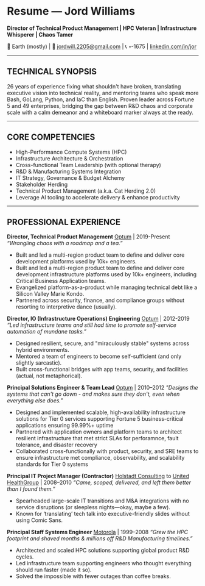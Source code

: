 # Resume — Jord Williams

**Director of Technical Product Management | HPC Veteran | Infrastructure Whisperer | Chaos Tamer**

📍 Earth (mostly) | 📧 jordwill.2205@gmail.com | 📞 ***-***-1675 | [linkedin.com/in/jor](https://www.linkedin.com/in/jordanna-williams-011579aa/)

---

## TECHNICAL SYNOPSIS
26 years of experience fixing what shouldn't have broken, translating executive vision into technical reality, and mentoring teams who speak more Bash, GoLang, Python, and IaC  than English. Proven leader across Fortune 5 and 49 enterprises, bridging the gap between R&D chaos and corporate scale with a calm demeanor and a whiteboard marker always at the ready.

---

## CORE COMPETENCIES
- High-Performance Compute Systems (HPC)
- Infrastructure Architecture & Orchestration
- Cross-functional Team Leadership (with optional therapy)
- R&D & Manufacturing Systems Integration
- IT Strategy, Governance & Budget Alchemy
- Stakeholder Herding
- Technical Product Management (a.k.a. Cat Herding 2.0)
- Leverage AI tooling to accelerate delivery & enhance productivity

---

## PROFESSIONAL EXPERIENCE
**Director, Technical Product Management**
[Optum](https://www.optum.com/en/about-us.html) | 2019-Present
   *“Wrangling chaos with a roadmap and a tea.”*
- Built and led a multi-region product team to define and deliver core development platforms used by 10k+ engineers.
- Built and led a multi-region product team to define and deliver core development infrastructure platforms used by 10k+ engineers, including Critical Business Application teams.
- Evangelized platform-as-a-product while managing technical debt like a Silicon Valley Marie Kondo.
- Partnered across security, finance, and compliance groups without resorting to interpretive dance (usually).

**Director, IO (Infrastructure Operations) Engineering**
[Optum](https://www.optum.com/en/about-us.html) | 2012-2019
   *“Led infrastructure teams and still had time to promote self-service automation of mundane tasks.”*
- Designed resilient, secure, and "miraculously stable" systems across hybrid environments.
- Mentored a team of engineers to become self-sufficient (and only slightly sarcastic).
- Built cross-functional bridges with app teams, security, and facilities (actual, not metaphorical).

**Principal Solutions Engineer & Team Lead**
[Optum](https://www.optum.com/en/about-us.html)  | 2010–2012
   *"Designs the systems that can't go down - and makes sure they don't, even when everything else does."*
- Designed and implemented scalable, high-availability infrastructure solutions for Tier 0 services supporting Fortune 5 business-critical applications ensuring 99.99%+ uptime
- Partnered with application owners and platform teams to architect resilient infrastructure that met strict SLAs for perforamnce, fault tolerance, and disaster recovery
- Collaborated cross-functionally with product, security, and SRE teams to ensure infrastructure met compliance, observability, and scalability standards for Tier 0 systems

**Principal IT Project Manager (Contractor)**
[Holstadt Consulting](https://www.hollstadt.com/) to [United HealthGroup](https://www.unitedhealthgroup.com/) | 2008–2010
   *“Came, scoped, delivered, and left them better than I found them.”*
- Spearheaded large-scale IT transitions and M&A integrations with no service disruptions (or sleepless nights—okay, maybe a few).
- Known for ‘translating’ tech talk into executive-friendly slides without using Comic Sans.

**Principal Staff Systems Engineer**
[Motorola](https://www.motorola.com/) | 1999–2008
   *“Grew the HPC footprint and shaved months & millions off R&D Manufacturing timelines.”*
- Architected and scaled HPC solutions supporting global product R&D cycles.
- Led infrastructure team supporting engineers who thought everything should run faster (made it so).
- Solved the impossible with fewer outages than coffee breaks.
 

